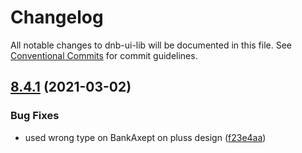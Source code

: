 # Changelog

All notable changes to dnb-ui-lib will be documented in this file. See
[Conventional Commits](https://conventionalcommits.org) for commit guidelines.

## [8.4.1](https://github.com/dnbexperience/eufemia/compare/v8.4.0...v8.4.1) (2021-03-02)


### Bug Fixes

* used wrong type on BankAxept on pluss design ([f23e4aa](https://github.com/dnbexperience/eufemia/commit/f23e4aae8f0e87aa99bcbd7979788d502126f5c8))

